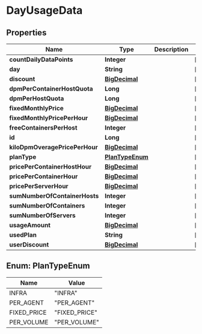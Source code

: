 # DayUsageData

## Properties
| Name                           | Type                              | Description | Notes      |
| ------------------------------ | --------------------------------- | ----------- | ---------- |
| **countDailyDataPoints**       | **Integer**                       |             | [optional] |
| **day**                        | **String**                        |             | [optional] |
| **discount**                   | [**BigDecimal**](BigDecimal.md)   |             | [optional] |
| **dpmPerContainerHostQuota**   | **Long**                          |             | [optional] |
| **dpmPerHostQuota**            | **Long**                          |             | [optional] |
| **fixedMonthlyPrice**          | [**BigDecimal**](BigDecimal.md)   |             | [optional] |
| **fixedMonthlyPricePerHour**   | [**BigDecimal**](BigDecimal.md)   |             | [optional] |
| **freeContainersPerHost**      | **Integer**                       |             | [optional] |
| **id**                         | **Long**                          |             | [optional] |
| **kiloDpmOveragePricePerHour** | [**BigDecimal**](BigDecimal.md)   |             | [optional] |
| **planType**                   | [**PlanTypeEnum**](#PlanTypeEnum) |             | [optional] |
| **pricePerContainerHostHour**  | [**BigDecimal**](BigDecimal.md)   |             | [optional] |
| **pricePerContainerHour**      | [**BigDecimal**](BigDecimal.md)   |             | [optional] |
| **pricePerServerHour**         | [**BigDecimal**](BigDecimal.md)   |             | [optional] |
| **sumNumberOfContainerHosts**  | **Integer**                       |             | [optional] |
| **sumNumberOfContainers**      | **Integer**                       |             | [optional] |
| **sumNumberOfServers**         | **Integer**                       |             | [optional] |
| **usageAmount**                | [**BigDecimal**](BigDecimal.md)   |             | [optional] |
| **usedPlan**                   | **String**                        |             | [optional] |
| **userDiscount**               | [**BigDecimal**](BigDecimal.md)   |             | [optional] |

<a name="PlanTypeEnum"></a>
## Enum: PlanTypeEnum
| Name        | Value                   |
| ----------- | ----------------------- |
| INFRA       | &quot;INFRA&quot;       |
| PER_AGENT   | &quot;PER_AGENT&quot;   |
| FIXED_PRICE | &quot;FIXED_PRICE&quot; |
| PER_VOLUME  | &quot;PER_VOLUME&quot;  |
